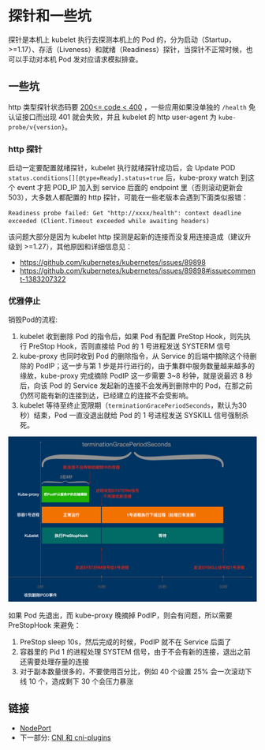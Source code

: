 # 探针和一些坑

探针是本机上 kubelet 执行去探测本机上的 Pod 的，分为启动（Startup，>=1.17）、存活（Liveness）和就绪（Readiness）探针，当探针不正常时候，也可以手动对本机 Pod 发对应请求模拟排查。

## 一些坑

http 类型探针状态码要 [200<= code < 400](https://github.com/kubernetes/kubernetes/blob/49ff25507455cae99cb1b681a278db617ac979c1/pkg/probe/http/http.go#L111) ，一些应用如果没单独的 `/health` 免认证接口而出现 401 就会失败，并且 kubelet 的 http user-agent 为 `kube-probe/v{version}`。

### http 探针

启动一定要配置就绪探针，kubelet 执行就绪探针成功后，会 Update POD `status.conditions[][@type=Ready].status=true` 后，kube-proxy watch 到这个 event 才把 POD_IP 加入到 service 后面的 endpoint 里（否则滚动更新会 503），大多数人都配置的 http 探针，可能在一些老版本会遇到下面类似报错：

```
Readiness probe failed: Get "http://xxxx/health": context deadline exceeded (Client.Timeout exceeded while awaiting headers)
```

该问题大部分是因为 kubelet http 探测是起新的连接而没复用连接造成（建议升级到 >=1.27），其他原因和详细信息见：

- https://github.com/kubernetes/kubernetes/issues/89898
- https://github.com/kubernetes/kubernetes/issues/89898#issuecomment-1383207322

### 优雅停止

销毁Pod的流程:

1. kubelet 收到删除 Pod 的指令后，如果 Pod 有配置 PreStop Hook，则先执行 PreStop Hook，否则直接给 Pod 的 1 号进程发送 SYSTERM 信号
2. kube-proxy 也同时收到 Pod 的删除指令，从 Service 的后端中摘除这个待删除的 PodIP；这一步与第 1 步是并行进行的，由于集群中服务数量越来越多的缘故，kube-proxy 完成摘除 PodIP 这一步需要 3~8 秒钟，就是说最迟 8 秒后，向该 Pod 的 Service 发起新的连接不会发再到删除中的 Pod，在那之前仍然可能有新的连接到达，已经建立的连接不会受影响。
3. kubelet 等待至终止宽限期（`terminationGracePeriodSeconds`，默认为30秒）结束，Pod 一直没退出就给 Pod 的 1 号进程发送 SYSKILL 信号强制杀死。

![pod-delete-process](../images/pod-delete-process.png)

如果 Pod 先退出，而 kube-proxy 晚摘掉 PodIP，则会有问题，所以需要 PreStopHook 来避免：
1. PreStop sleep 10s，然后完成的时候，PodIP 就不在 Service 后面了
2. 容器里的 Pid 1 的进程处理 SYSTEM 信号，由于不会有新的连接，退出之前还需要处理存量的连接
3. 对于副本数量很多的，不要使用百分比，例如 40 个设置 25% 会一次滚动下线 10 个，造成剩下 30 个会压力暴涨

## 链接

- [NodePort](04.03.md)
- 下一部分: [CNI 和 cni-plugins](04.05.md)
